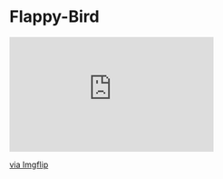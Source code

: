 # Flappy-Bird
<div style="width:360px;max-width:100%;"><div style="height:0;padding-bottom:56.11%;position:relative;"><iframe width="360" height="202" style="position:absolute;top:0;left:0;width:100%;height:100%;" frameBorder="0" src="https://imgflip.com/embed/5ldx8x"></iframe></div><p><a href="https://imgflip.com/gif/5ldx8x">via Imgflip</a></p></div>
